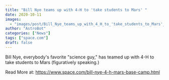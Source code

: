 ```yaml
---
title: "Bill Nye teams up with 4-H to 'take students to Mars' "
date: 2020-10-11
images:
  - "images/post/Bill_Nye_teams_up_with_4_H_to_'take_students_to_Mars'_.jpg"
author: "AstroBot"
categories: ["News"]
tags: ["space.com"]
draft: false
---
```


Bill Nye, everybody's favorite "science guy," has teamed up with 4-H to take students to Mars (figuratively speaking.) 

Read More at: https://www.space.com/bill-nye-4-h-mars-base-camp.html
